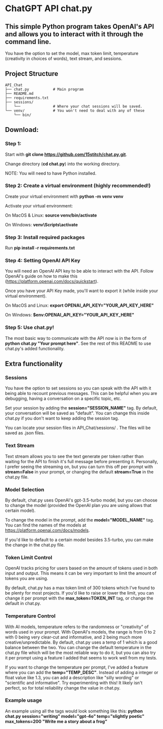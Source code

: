 # ChatGPT API chat.py 

## This simple Python program takes OpenAI's API and allows you to interact with it through the command line. 

You have the option to set the model, max token limit, temperature (creativity in choices of words), text stream, and sessions.

## Project Structure
```
API_Chat
├── chat.py           # Main program
├── README.md
├── requirements.txt
├── sessions/
│   └──               # Where your chat sessions will be saved.
└── venv/             # You won't need to deal with any of these
    └── bin/
```


## Download:

### Step 1:

Start with <strong>git clone https://github.com/15stitch/chat.py.git</strong>.

Change directory (<strong>cd chat.py</strong>) into the working directory.

NOTE: You will need to have Python installed.

### Step 2: Create a virtual environment (highly recommended!)

Create your virtual environment with <strong>python -m venv venv</strong>

Activate your virtual environment: 

On MacOS & Linux: <strong>source venv/bin/activate</strong>

On Windows: <strong>venv\Scripts\activate</strong>

### Step 3: Install required packages

Run <strong>pip install -r requirements.txt</strong>


### Step 4: Setting OpenAI API Key

You will need an OpenAI API key to be able to interact with the API. Follow OpenAI's guide on how to make this (https://platform.openai.com/docs/quickstart).

Once you have your API Key made, you'll want to export it (while inside your virtual environment).

On MacOS and Linux: <strong>export OPENAI_API_KEY="YOUR_API_KEY_HERE"</strong>

On Windows: <strong>$env:OPENAI_API_KEY="YOUR_API_KEY_HERE"</strong>


### Step 5: Use chat.py!

The most basic way to communicate with the API now is in the form of <strong>python chat.py "Your prompt here"</strong>. See the rest of this README to use chat.py's added functionality.




## Extra functionality

### Sessions

You have the option to set sessions so you can speak with the API with it being able to recount previous messages. This can be helpful when you are debugging, having a conversation on a 
specific topic, etc.

Set your session by adding the <strong>session="SESSION_NAME"</strong> tag. By default, your conversation will be saved as "default". You can change this inside chat.py if you don't want 
to keep adding the session tag.

You can locate your session files in API_Chat/sessions/ . The files will be saved as .json files.


### Text Stream

Text stream allows you to see the text generate per token rather than waiting for the API to finish it's full message before presenting it. Personally, I prefer seeing the streaming on,
but you can turn this off per prompt with <strong>stream=False</strong> in your prompt, or changing the default <strong>stream=True</strong> in the chat.py file. 


### Model Selection

By default, chat.py uses OpenAI's gpt-3.5-turbo model, but you can choose to change the model (provided the OpenAI plan you are using allows that certain model).

To change the model in the prompt, add the <strong>model="MODEL_NAME"</strong> tag. You can find the names of the models at https://platform.openai.com/docs/models.

If you'd like to default to a certain model besides 3.5-turbo, you can make the change in the chat.py file.


### Token Limit Control

OpenAI tracks pricing for users based on the amount of tokens used in both input and output. This means it can be very important to limit the amount of tokens you are using. 

By default, chat.py has a max token limit of 300 tokens which I've found to be plenty for most projects. If you'd like to raise or lower the limit, you can change it per prompt with the 
<strong>max_token=TOKEN_INT</strong> tag, or change the default in chat.py.


### Temperature Control

With AI models, temperature refers to the randomness or "creativity" of words used in your prompt. With OpenAI's models, the range is from 0 to 2 with 0 being very clear-cut and 
informative, and 2 being much more creative/unpredictable. By default, chat.py uses a temp of 1 which is a good balance between the two. You can change the default temperature in the 
chat.py file which will be the most reliable way to do it, but you can also try it per prompt using a feature I added that seems to work well from my tests.

If you want to change the temperature per prompt, I've added a feature where you can add the <strong>temp="TEMP_DESC"</strong>. Instead of adding a integer or float value like 1.3, you 
can add a description like "silly wording" or "scientific and informative". Try experimenting with this! It likely isn't perfect, so for total reliability change the value in chat.py.


### Example usage

An example using all the tags would look something like this: <strong>python chat.py session="writing" model="gpt-4o" temp="slightly poetic" max_tokens=200 "Write me a story about a 
frog"</strong>











